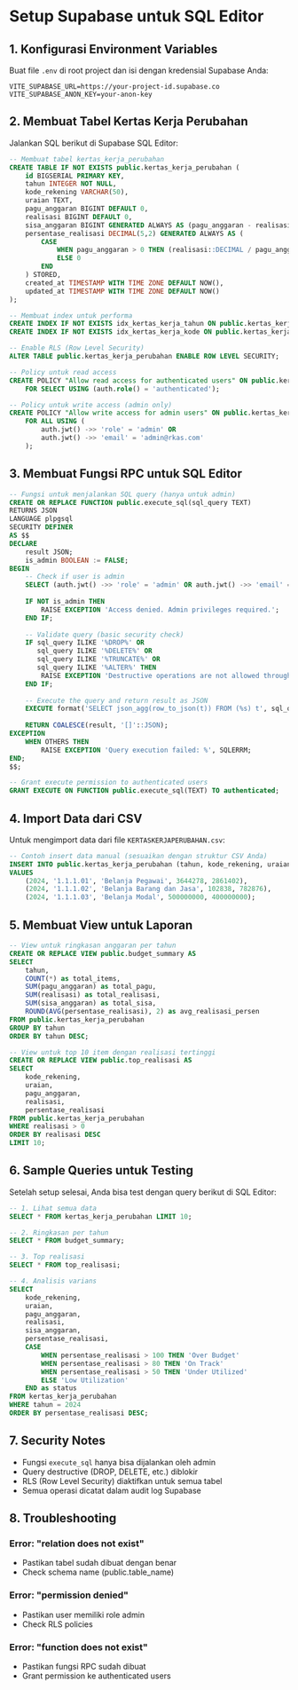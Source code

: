 # Setup Supabase untuk SQL Editor

## 1. Konfigurasi Environment Variables

Buat file `.env` di root project dan isi dengan kredensial Supabase Anda:

```env
VITE_SUPABASE_URL=https://your-project-id.supabase.co
VITE_SUPABASE_ANON_KEY=your-anon-key
```

## 2. Membuat Tabel Kertas Kerja Perubahan

Jalankan SQL berikut di Supabase SQL Editor:

```sql
-- Membuat tabel kertas_kerja_perubahan
CREATE TABLE IF NOT EXISTS public.kertas_kerja_perubahan (
    id BIGSERIAL PRIMARY KEY,
    tahun INTEGER NOT NULL,
    kode_rekening VARCHAR(50),
    uraian TEXT,
    pagu_anggaran BIGINT DEFAULT 0,
    realisasi BIGINT DEFAULT 0,
    sisa_anggaran BIGINT GENERATED ALWAYS AS (pagu_anggaran - realisasi) STORED,
    persentase_realisasi DECIMAL(5,2) GENERATED ALWAYS AS (
        CASE 
            WHEN pagu_anggaran > 0 THEN (realisasi::DECIMAL / pagu_anggaran::DECIMAL) * 100
            ELSE 0
        END
    ) STORED,
    created_at TIMESTAMP WITH TIME ZONE DEFAULT NOW(),
    updated_at TIMESTAMP WITH TIME ZONE DEFAULT NOW()
);

-- Membuat index untuk performa
CREATE INDEX IF NOT EXISTS idx_kertas_kerja_tahun ON public.kertas_kerja_perubahan(tahun);
CREATE INDEX IF NOT EXISTS idx_kertas_kerja_kode ON public.kertas_kerja_perubahan(kode_rekening);

-- Enable RLS (Row Level Security)
ALTER TABLE public.kertas_kerja_perubahan ENABLE ROW LEVEL SECURITY;

-- Policy untuk read access
CREATE POLICY "Allow read access for authenticated users" ON public.kertas_kerja_perubahan
    FOR SELECT USING (auth.role() = 'authenticated');

-- Policy untuk write access (admin only)
CREATE POLICY "Allow write access for admin users" ON public.kertas_kerja_perubahan
    FOR ALL USING (
        auth.jwt() ->> 'role' = 'admin' OR 
        auth.jwt() ->> 'email' = 'admin@rkas.com'
    );
```

## 3. Membuat Fungsi RPC untuk SQL Editor

```sql
-- Fungsi untuk menjalankan SQL query (hanya untuk admin)
CREATE OR REPLACE FUNCTION public.execute_sql(sql_query TEXT)
RETURNS JSON
LANGUAGE plpgsql
SECURITY DEFINER
AS $$
DECLARE
    result JSON;
    is_admin BOOLEAN := FALSE;
BEGIN
    -- Check if user is admin
    SELECT (auth.jwt() ->> 'role' = 'admin' OR auth.jwt() ->> 'email' = 'admin@rkas.com') INTO is_admin;
    
    IF NOT is_admin THEN
        RAISE EXCEPTION 'Access denied. Admin privileges required.';
    END IF;
    
    -- Validate query (basic security check)
    IF sql_query ILIKE '%DROP%' OR 
       sql_query ILIKE '%DELETE%' OR 
       sql_query ILIKE '%TRUNCATE%' OR
       sql_query ILIKE '%ALTER%' THEN
        RAISE EXCEPTION 'Destructive operations are not allowed through SQL Editor.';
    END IF;
    
    -- Execute the query and return result as JSON
    EXECUTE format('SELECT json_agg(row_to_json(t)) FROM (%s) t', sql_query) INTO result;
    
    RETURN COALESCE(result, '[]'::JSON);
EXCEPTION
    WHEN OTHERS THEN
        RAISE EXCEPTION 'Query execution failed: %', SQLERRM;
END;
$$;

-- Grant execute permission to authenticated users
GRANT EXECUTE ON FUNCTION public.execute_sql(TEXT) TO authenticated;
```

## 4. Import Data dari CSV

Untuk mengimport data dari file `KERTASKERJAPERUBAHAN.csv`:

```sql
-- Contoh insert data manual (sesuaikan dengan struktur CSV Anda)
INSERT INTO public.kertas_kerja_perubahan (tahun, kode_rekening, uraian, pagu_anggaran, realisasi)
VALUES 
    (2024, '1.1.1.01', 'Belanja Pegawai', 3644278, 2861402),
    (2024, '1.1.1.02', 'Belanja Barang dan Jasa', 102838, 782876),
    (2024, '1.1.1.03', 'Belanja Modal', 500000000, 400000000);
```

## 5. Membuat View untuk Laporan

```sql
-- View untuk ringkasan anggaran per tahun
CREATE OR REPLACE VIEW public.budget_summary AS
SELECT 
    tahun,
    COUNT(*) as total_items,
    SUM(pagu_anggaran) as total_pagu,
    SUM(realisasi) as total_realisasi,
    SUM(sisa_anggaran) as total_sisa,
    ROUND(AVG(persentase_realisasi), 2) as avg_realisasi_persen
FROM public.kertas_kerja_perubahan
GROUP BY tahun
ORDER BY tahun DESC;

-- View untuk top 10 item dengan realisasi tertinggi
CREATE OR REPLACE VIEW public.top_realisasi AS
SELECT 
    kode_rekening,
    uraian,
    pagu_anggaran,
    realisasi,
    persentase_realisasi
FROM public.kertas_kerja_perubahan
WHERE realisasi > 0
ORDER BY realisasi DESC
LIMIT 10;
```

## 6. Sample Queries untuk Testing

Setelah setup selesai, Anda bisa test dengan query berikut di SQL Editor:

```sql
-- 1. Lihat semua data
SELECT * FROM kertas_kerja_perubahan LIMIT 10;

-- 2. Ringkasan per tahun
SELECT * FROM budget_summary;

-- 3. Top realisasi
SELECT * FROM top_realisasi;

-- 4. Analisis varians
SELECT 
    kode_rekening,
    uraian,
    pagu_anggaran,
    realisasi,
    sisa_anggaran,
    persentase_realisasi,
    CASE 
        WHEN persentase_realisasi > 100 THEN 'Over Budget'
        WHEN persentase_realisasi > 80 THEN 'On Track'
        WHEN persentase_realisasi > 50 THEN 'Under Utilized'
        ELSE 'Low Utilization'
    END as status
FROM kertas_kerja_perubahan
WHERE tahun = 2024
ORDER BY persentase_realisasi DESC;
```

## 7. Security Notes

- Fungsi `execute_sql` hanya bisa dijalankan oleh admin
- Query destructive (DROP, DELETE, etc.) diblokir
- RLS (Row Level Security) diaktifkan untuk semua tabel
- Semua operasi dicatat dalam audit log Supabase

## 8. Troubleshooting

### Error: "relation does not exist"
- Pastikan tabel sudah dibuat dengan benar
- Check schema name (public.table_name)

### Error: "permission denied"
- Pastikan user memiliki role admin
- Check RLS policies

### Error: "function does not exist"
- Pastikan fungsi RPC sudah dibuat
- Grant permission ke authenticated users